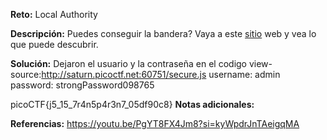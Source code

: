 **Reto:** Local Authority

**Descripción:**
Puedes conseguir la bandera? Vaya a este [sitio](http://saturn.picoctf.net:60751/) web y vea lo que puede descubrir.

**Solución:**
Dejaron el usuario y la contraseña en el codigo 
view-source:http://saturn.picoctf.net:60751/secure.js
 username: admin  
 password: strongPassword098765

picoCTF{j5_15_7r4n5p4r3n7_05df90c8}
**Notas adicionales:**

**Referencias:** 
https://youtu.be/PgYT8FX4Jm8?si=kyWpdrJnTAeigqMA
